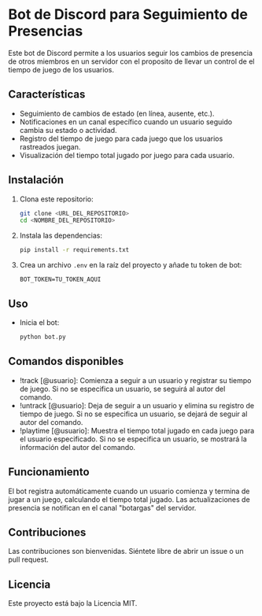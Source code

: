 # Bot de Discord para Seguimiento de Presencias

Este bot de Discord permite a los usuarios seguir los cambios de presencia de otros miembros en un servidor con el proposito de llevar un control de el tiempo de juego de los usuarios.

## Características

- Seguimiento de cambios de estado (en línea, ausente, etc.).
- Notificaciones en un canal específico cuando un usuario seguido cambia su estado o actividad.
- Registro del tiempo de juego para cada juego que los usuarios rastreados juegan.
- Visualización del tiempo total jugado por juego para cada usuario.

## Instalación

1. Clona este repositorio:
   ```bash
   git clone <URL_DEL_REPOSITORIO>
   cd <NOMBRE_DEL_REPOSITORIO>
   ```

2. Instala las dependencias:
   ```bash
   pip install -r requirements.txt
   ```

3. Crea un archivo `.env` en la raíz del proyecto y añade tu token de bot:
   ```plaintext
   BOT_TOKEN=TU_TOKEN_AQUI
   ```

## Uso

- Inicia el bot:
   ```bash
   python bot.py
   ```

## Comandos disponibles
- !track [@usuario]: Comienza a seguir a un usuario y registrar su tiempo de juego. Si no se especifica un usuario, se seguirá al autor del comando.
- !untrack [@usuario]: Deja de seguir a un usuario y elimina su registro de tiempo de juego. Si no se especifica un usuario, se dejará de seguir al autor del comando.
- !playtime [@usuario]: Muestra el tiempo total jugado en cada juego para el usuario especificado. Si no se especifica un usuario, se mostrará la información del autor del comando.
## Funcionamiento
El bot registra automáticamente cuando un usuario comienza y termina de jugar a un juego, calculando el tiempo total jugado. Las actualizaciones de presencia se notifican en el canal "botargas" del servidor.


## Contribuciones

Las contribuciones son bienvenidas. Siéntete libre de abrir un issue o un pull request.

## Licencia

Este proyecto está bajo la Licencia MIT.
